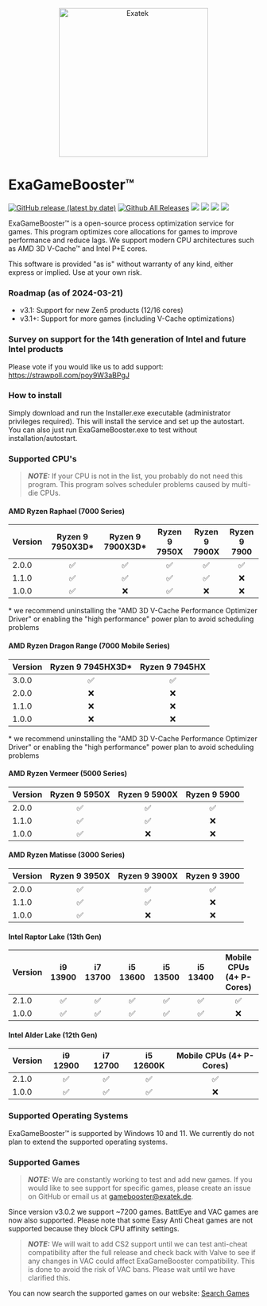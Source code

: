 <p align="center">
  <a href="#">
    <img alt="Exatek" src="https://cdn.exatek.de/exatek/exa-partner.png" width="300" />
  </a>
</p>

# ExaGameBooster™
[![GitHub release (latest by date)](https://img.shields.io/github/v/release/Exatek-Germany/ExaGameBooster)](https://github.com/Exatek-Germany/ExaGameBooster/releases)
[![Github All Releases](https://img.shields.io/github/downloads/Exatek-Germany/ExaGameBooster/total.svg)](https://github.com/Exatek-Germany/ExaGameBooster/releases)
[![](https://img.shields.io/static/v1?label=Games&message=7213&color=success)](https://github.com/Exatek-Germany/ExaGameBooster/releases)
[![](https://img.shields.io/static/v1?label=platform&message=win-64&color=lightgrey)](https://github.com/Exatek-Germany/ExaGameBooster/releases)
[![](https://img.shields.io/static/v1?label=dependencies&message=0&color=success)](https://github.com/Exatek-Germany/ExaGameBooster/releases)
[![](https://img.shields.io/discord/1082631532419743804)](https://discord.gg/PsR7cbWaPN)



ExaGameBooster™ is a open-source process optimization service for games. This program optimizes core allocations
for games to improve performance and reduce lags. We support modern CPU architectures such as AMD 3D V-Cache™ and Intel
P+E cores.

This software is provided "as is" without warranty of any kind, either express or implied. Use at your own risk.

### Roadmap (as of 2024-03-21)

- v3.1: Support for new Zen5 products (12/16 cores)
- v3.1+: Support for more games (including V-Cache optimizations)

### Survey on support for the 14th generation of Intel and future Intel products

Please vote if you would like us to add support: https://strawpoll.com/poy9W3aBPgJ

### How to install

Simply download and run the Installer.exe executable (administrator privileges required). This will install the service and set up the autostart. You can also just run ExaGameBooster.exe to test without installation/autostart.

### Supported CPU's

> **_NOTE:_**  If your CPU is not in the list, you probably do not need this program. This program solves scheduler
> problems caused by multi-die CPUs.

#### AMD Ryzen Raphael (7000 Series)

| Version | Ryzen 9 7950X3D* | Ryzen 9 7900X3D* | Ryzen 9 7950X | Ryzen 9 7900X | Ryzen 9 7900 |
|---------|:---------------:|:---------------:|:-------------:|:-------------:|:------------:|
| 2.0.0   |        ✅        |        ✅        |       ✅       |       ✅       |      ✅       |
| 1.1.0   |        ✅        |        ✅        |       ✅       |       ✅       |      ❌       |
| 1.0.0   |        ✅        |        ❌        |       ✅       |       ❌       |      ❌       |

\* we recommend uninstalling the "AMD 3D V-Cache Performance Optimizer Driver" or enabling the "high performance" power plan to avoid scheduling problems

#### AMD Ryzen Dragon Range (7000 Mobile Series)

| Version | Ryzen 9 7945HX3D* | Ryzen 9 7945HX |
|---------|:---------------:|:---------------:|
| 3.0.0   |        ✅        |        ✅        |
| 2.0.0   |        ❌        |        ❌        |
| 1.1.0   |        ❌        |        ❌        |
| 1.0.0   |        ❌        |        ❌        |

\* we recommend uninstalling the "AMD 3D V-Cache Performance Optimizer Driver" or enabling the "high performance" power plan to avoid scheduling problems

#### AMD Ryzen Vermeer (5000 Series)

| Version | Ryzen 9 5950X | Ryzen 9 5900X | Ryzen 9 5900 |
|---------|:-------------:|:-------------:|:------------:|
| 2.0.0   |       ✅       |       ✅       |      ✅       |
| 1.1.0   |       ✅       |       ✅       |      ❌       |
| 1.0.0   |       ✅       |       ❌       |      ❌       |

#### AMD Ryzen Matisse (3000 Series)

| Version | Ryzen 9 3950X | Ryzen 9 3900X | Ryzen 9 3900 |
|---------|:-------------:|:-------------:|:------------:|
| 2.0.0   |       ✅       |       ✅       |      ✅       |
| 1.1.0   |       ✅       |       ✅       |      ❌       |
| 1.0.0   |       ✅       |       ❌       |      ❌       |

#### Intel Raptor Lake (13th Gen)

| Version | i9 13900 | i7 13700 | i5 13600 | i5 13500 | i5 13400 | Mobile CPUs (4+ P-Cores) |
|---------|:--------:|:--------:|:--------:|:--------:|:--------:|:------------------------:|
| 2.1.0   |    ✅     |    ✅     |    ✅     |    ✅     |    ✅     |            ✅             | 
| 1.0.0   |    ✅     |    ✅     |    ✅     |    ✅     |    ✅     |            ❌             | 

#### Intel Alder Lake (12th Gen)

| Version | i9 12900 | i7 12700 | i5 12600K | Mobile CPUs (4+ P-Cores) |
|---------|:--------:|:--------:|:---------:|:------------------------:|
| 2.1.0   |    ✅     |    ✅     |     ✅     |            ✅             |
| 1.0.0   |    ✅     |    ✅     |     ✅     |            ❌             |

### Supported Operating Systems

ExaGameBooster™ is supported by Windows 10 and 11. We currently do not plan to extend the supported operating
systems.

### Supported Games

> **_NOTE:_**  We are constantly working to test and add new games. If you would like to see support for specific games,
> please create an issue on GitHub or email us at gamebooster@exatek.de.

Since version v3.0.2 we support ~7200 games. BattlEye and VAC games are now also supported. Please note that some Easy Anti Cheat games are not supported because they block CPU affinity settings.

> **_NOTE:_**  We will wait to add CS2 support until we can test anti-cheat compatibility after the full release and check back with Valve to see if any changes in VAC could affect ExaGameBooster compatibility. This is done to avoid the risk of VAC bans. Please wait until we have clarified this.

You can now search the supported games on our website: [Search Games](https://exatek.de/products/exa-game-booster)